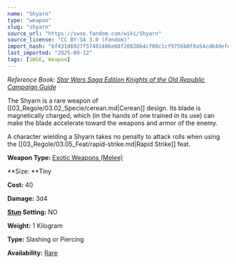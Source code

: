```yaml
---
name: "Shyarn"
type: "weapon"
slug: "shyarn"
source_url: "https://swse.fandom.com/wiki/Shyarn"
source_license: "CC BY-SA 3.0 (Fandom)"
import_hash: "bf431d6927f57481486e68f20828b4cf00c1cf9756b0f8a54cd64defe13466e7"
last_imported: "2025-09-12"
tags: [SWSE, Weapon]
---
```

*Reference Book: [Star Wars Saga Edition Knights of the Old Republic Campaign Guide](https://swse.fandom.com/wiki/Star_Wars_Saga_Edition_Knights_of_the_Old_Republic_Campaign_Guide)*

The Shyarn is a rare weapon of [[03_Regole/03.02_Specie/cerean.md|Cerean]] design. Its blade is magnetically charged, which (in the hands of one trained in its use) can make the blade accelerate toward the weapons and armor of the enemy.

A character wielding a Shyarn takes no penalty to attack rolls when using the [[03_Regole/03.05_Feat/rapid-strike.md|Rapid Strike]] feat.

**Weapon Type:** [Exotic Weapons (Melee)](https://swse.fandom.com/wiki/Exotic_Weapons_(Melee))

**Size: **Tiny

**Cost:** 40

**Damage:** 3d4

**[Stun](https://swse.fandom.com/wiki/Stun) Setting:** NO

**Weight:** 1 Kilogram

**Type:** Slashing or Piercing

**Availability:** [Rare](https://swse.fandom.com/wiki/Rare)